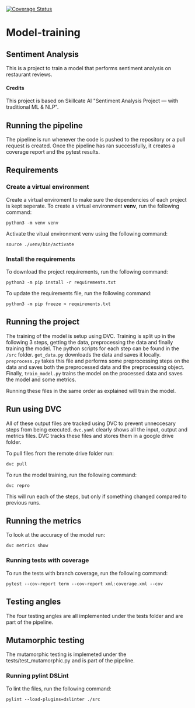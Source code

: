 [![Coverage Status](https://coveralls.io/repos/github/remla23-team01/model-training/badge.svg)](https://coveralls.io/github/remla23-team01/model-training)

# Model-training

## Sentiment Analysis
This is a project to train a model that performs sentiment analysis on restaurant reviews.

#### Credits
This project is based on Skillcate AI "Sentiment Analysis Project — with traditional ML & NLP".

## Running the pipeline

The pipeline is run whenever the code is pushed to the repository or a pull request is created. Once the pipeline has ran successfully,
it creates a coverage report and the pytest results.

## Requirements

### Create a virtual environment

Create a virtual enviroment to make sure the dependencies of each project is kept seperate. To create a virtual environment **venv**, run the following command:

```console
python3 -m venv venv
```

Activate the vitual environment venv using the following command:

```console
source ./venv/bin/activate
```

### Install the requirements

To download the project requirements, run the following command:

```console
python3 -m pip install -r requirements.txt
```

To update the requirements file, run the following command:

```console
python3 -m pip freeze > requirements.txt
```

## Running the project
The training of the model is setup using DVC. Training is split up in the following 3 steps, getting the data, preprocessing the data and finally training the model. The python scripts for each step can be found in the `/src` folder. `get_data.py` downloads the data and saves it locally. `preprocess.py` takes this file and performs some preprocessing steps on the data and saves both the preprocessed data and the preprocessing object. Finally, `train_model.py` trains the model on the processed data and saves the model and some metrics.

Running these files in the same order as explained will train the model.

## Run using DVC
All of these output files are tracked using DVC to prevent unneccesary steps from being executed. `dvc.yaml` clearly shows all the input, output and metrics files. DVC tracks these files and stores them in a google drive folder.

To pull files from the remote drive folder run:

```
dvc pull
```

To run the model training, run the following command:
```
dvc repro
```

This will run each of the steps, but only if something changed compared to previous runs.

## Running the metrics
To look at the accuracy of the model run: 
```
dvc metrics show
```

### Running tests with coverage

To run the tests with branch coverage, run the following command:

```console
pytest --cov-report term --cov-report xml:coverage.xml --cov
```

## Testing angles

The four testing angles are all implemented under the tests folder and are part of the pipeline.

## Mutamorphic testing

The mutamorphic testing is implemeted under the tests/test_mutamorphic.py and is part of the pipeline.

### Running pylint DSLint

To lint the files, run the following command:

```console
pylint --load-plugins=dslinter ./src
```
